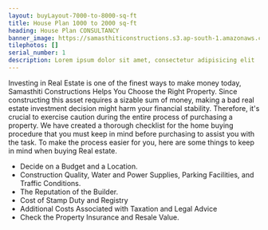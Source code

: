 ```yaml
---
layout: buyLayout-7000-to-8000-sq-ft
title: House Plan 1000 to 2000 sq-ft
heading: House Plan CONSULTANCY
banner_image: https://samasthiticonstructions.s3.ap-south-1.amazonaws.com/uploads/ec.jpg
tilephotos: []
serial_number: 1
description: Lorem ipsum dolor sit amet, consectetur adipisicing elit
---
```

Investing in Real Estate is one of the finest ways to make money today, Samasthiti Constructions Helps You Choose the Right Property. Since constructing this asset requires a sizable sum of money, making a bad real estate investment decision might harm your financial stability. Therefore, it's crucial to exercise caution during the entire process of purchasing a property. We have created a thorough checklist for the home buying procedure that you must keep in mind before purchasing to assist you with the task. To make the process easier for you, here are some things to keep in mind when buying Real estate.

<ul>
 <li>Decide on a Budget and a Location.</li>
 <li>Construction Quality, Water and Power Supplies, Parking Facilities, and Traffic Conditions.</li>
 <li>The Reputation of the Builder.</li>
 <li>Cost of Stamp Duty and Registry</li>
 <li>Additional Costs Associated with Taxation and Legal Advice</li>
 <li>Check the Property Insurance and Resale Value.</li>
</ul>
